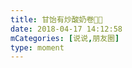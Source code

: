 ```yaml
---
title: 甘饴有炒酸奶卷🌚🌝
date: 2018-04-17 14:12:58
mCategories: [说说,朋友圈]
type: moment
---
```


<div id="pics-20180417141258"></div>

<script>
var data = [
    {"link": "2018-04-17_000000.jpeg", "type": "shuoshuo"}
];
picsRender(data, "pics-20180417141258");
</script>
